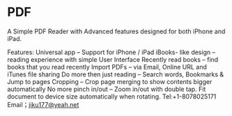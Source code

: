 # PDF
A Simple PDF Reader with Advanced features designed for both iPhone and iPad. 

Features:
Universal app – Support for iPhone / iPad
iBooks- like design – reading experience with simple User Interface
Recently read books – find books that you read recently
Import PDFs – via Email, Online URL and iTunes file sharing
Do more then just reading – Search words, Bookmarks & Jump to pages
Cropping – Crop page merging to show contents bigger automatically
No more pinch in/out – Zoom in/out with double tap.
Fit document to device size automatically when rotating.
Tel:+1-8078025171
Email；jiku177@yeah.net
